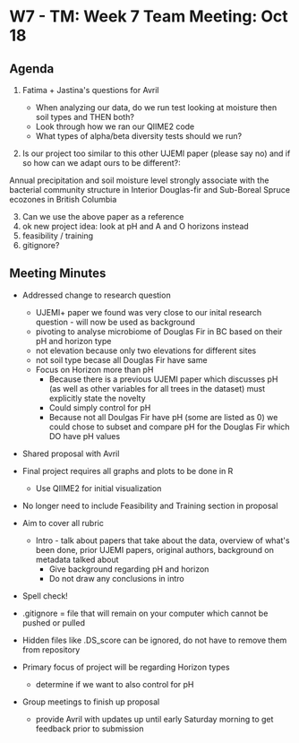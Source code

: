 # W7 - TM: Week 7 Team Meeting: Oct 18

## Agenda

1. Fatima + Jastina's questions for Avril
    * When analyzing our data, do we run test looking at moisture then soil types and THEN both?
    * Look through how we ran our QIIME2 code
    * What types of alpha/beta diversity tests should we run?

2. Is our project too similar to this other UJEMI paper (please say no) and if so how can we adapt ours to be different?:

Annual precipitation and soil moisture level strongly associate
with the bacterial community structure in Interior Douglas-fir
and Sub-Boreal Spruce ecozones in British Columbia

3. Can we use the above paper as a reference
4. ok new project idea: look at pH and A and O horizons instead
5. feasibility / training
6. gitignore?

## Meeting Minutes

   * Addressed change to research question
      * UJEMI+ paper we found was very close to our inital research question - will now be used as background
      * pivoting to analyse microbiome of Douglas Fir in BC based on their pH and horizon type 
      * not elevation because only two elevations for different sites
      * not soil type becase all Douglas Fir have same 
      * Focus on Horizon more than pH 
        * Because there is a previous UJEMI paper which discusses pH (as well as other variables for all trees in the dataset) must explicitly state the novelty 
        * Could simply control for pH 
        * Because not all Doulgas Fir have pH (some are listed as 0) we could chose to subset and compare pH for the Douglas Fir which DO have pH values 
   * Shared proposal with Avril 
   * Final project requires all graphs and plots to be done in R 
      * Use QIIME2 for initial visualization
   * No longer need to include Feasibility and Training section in proposal 
   * Aim to cover all rubric 
      * Intro - talk about papers that take about the data, overview of what's been done, prior UJEMI papers, original authors, background on metadata talked about
        * Give background regarding pH and horizon
        * Do not draw any conclusions in intro
   * Spell check! 
   * .gitignore = file that will remain on your computer which cannot be pushed or pulled
   * Hidden files like .DS_score can be ignored, do not have to remove them from repository 
    
   * Primary focus of project will be regarding Horizon types
      * determine if we want to also control for pH
   * Group meetings to finish up proposal
      * provide Avril with updates up until early Saturday morning to get feedback prior to submission 
